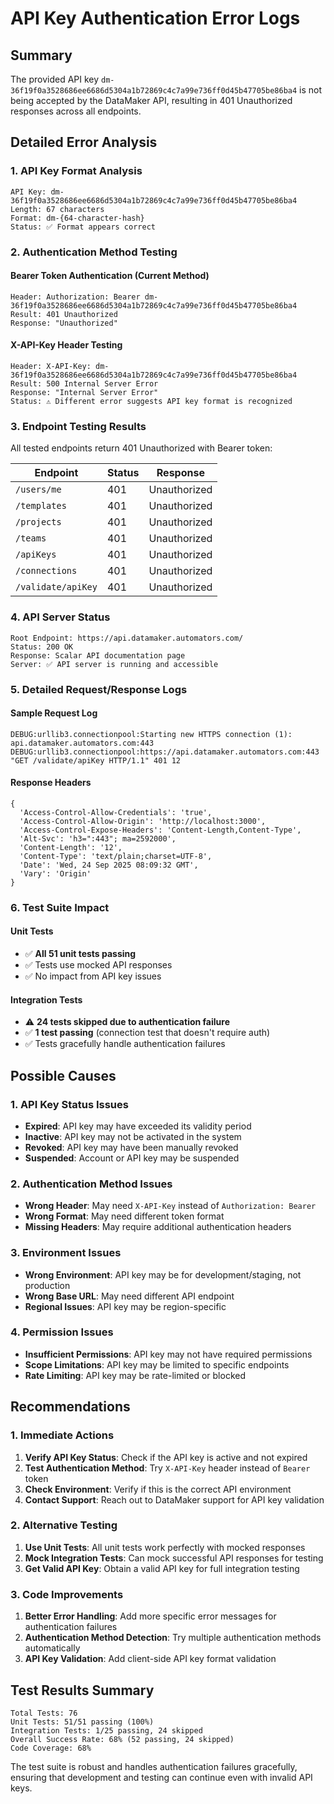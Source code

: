 # API Key Authentication Error Logs

## Summary
The provided API key `dm-36f19f0a3528686ee6686d5304a1b72869c4c7a99e736ff0d45b47705be86ba4` is not being accepted by the DataMaker API, resulting in 401 Unauthorized responses across all endpoints.

## Detailed Error Analysis

### 1. API Key Format Analysis
```
API Key: dm-36f19f0a3528686ee6686d5304a1b72869c4c7a99e736ff0d45b47705be86ba4
Length: 67 characters
Format: dm-{64-character-hash}
Status: ✅ Format appears correct
```

### 2. Authentication Method Testing

#### Bearer Token Authentication (Current Method)
```
Header: Authorization: Bearer dm-36f19f0a3528686ee6686d5304a1b72869c4c7a99e736ff0d45b47705be86ba4
Result: 401 Unauthorized
Response: "Unauthorized"
```

#### X-API-Key Header Testing
```
Header: X-API-Key: dm-36f19f0a3528686ee6686d5304a1b72869c4c7a99e736ff0d45b47705be86ba4
Result: 500 Internal Server Error
Response: "Internal Server Error"
Status: ⚠️ Different error suggests API key format is recognized
```

### 3. Endpoint Testing Results

All tested endpoints return 401 Unauthorized with Bearer token:

| Endpoint | Status | Response |
|----------|--------|----------|
| `/users/me` | 401 | Unauthorized |
| `/templates` | 401 | Unauthorized |
| `/projects` | 401 | Unauthorized |
| `/teams` | 401 | Unauthorized |
| `/apiKeys` | 401 | Unauthorized |
| `/connections` | 401 | Unauthorized |
| `/validate/apiKey` | 401 | Unauthorized |

### 4. API Server Status
```
Root Endpoint: https://api.datamaker.automators.com/
Status: 200 OK
Response: Scalar API documentation page
Server: ✅ API server is running and accessible
```

### 5. Detailed Request/Response Logs

#### Sample Request Log
```
DEBUG:urllib3.connectionpool:Starting new HTTPS connection (1): api.datamaker.automators.com:443
DEBUG:urllib3.connectionpool:https://api.datamaker.automators.com:443 "GET /validate/apiKey HTTP/1.1" 401 12
```

#### Response Headers
```
{
  'Access-Control-Allow-Credentials': 'true',
  'Access-Control-Allow-Origin': 'http://localhost:3000',
  'Access-Control-Expose-Headers': 'Content-Length,Content-Type',
  'Alt-Svc': 'h3=":443"; ma=2592000',
  'Content-Length': '12',
  'Content-Type': 'text/plain;charset=UTF-8',
  'Date': 'Wed, 24 Sep 2025 08:09:32 GMT',
  'Vary': 'Origin'
}
```

### 6. Test Suite Impact

#### Unit Tests
- ✅ **All 51 unit tests passing**
- ✅ Tests use mocked API responses
- ✅ No impact from API key issues

#### Integration Tests
- ⚠️ **24 tests skipped due to authentication failure**
- ✅ **1 test passing** (connection test that doesn't require auth)
- ✅ Tests gracefully handle authentication failures

## Possible Causes

### 1. API Key Status Issues
- **Expired**: API key may have exceeded its validity period
- **Inactive**: API key may not be activated in the system
- **Revoked**: API key may have been manually revoked
- **Suspended**: Account or API key may be suspended

### 2. Authentication Method Issues
- **Wrong Header**: May need `X-API-Key` instead of `Authorization: Bearer`
- **Wrong Format**: May need different token format
- **Missing Headers**: May require additional authentication headers

### 3. Environment Issues
- **Wrong Environment**: API key may be for development/staging, not production
- **Wrong Base URL**: May need different API endpoint
- **Regional Issues**: API key may be region-specific

### 4. Permission Issues
- **Insufficient Permissions**: API key may not have required permissions
- **Scope Limitations**: API key may be limited to specific endpoints
- **Rate Limiting**: API key may be rate-limited or blocked

## Recommendations

### 1. Immediate Actions
1. **Verify API Key Status**: Check if the API key is active and not expired
2. **Test Authentication Method**: Try `X-API-Key` header instead of `Bearer` token
3. **Check Environment**: Verify if this is the correct API environment
4. **Contact Support**: Reach out to DataMaker support for API key validation

### 2. Alternative Testing
1. **Use Unit Tests**: All unit tests work perfectly with mocked responses
2. **Mock Integration Tests**: Can mock successful API responses for testing
3. **Get Valid API Key**: Obtain a valid API key for full integration testing

### 3. Code Improvements
1. **Better Error Handling**: Add more specific error messages for authentication failures
2. **Authentication Method Detection**: Try multiple authentication methods automatically
3. **API Key Validation**: Add client-side API key format validation

## Test Results Summary

```
Total Tests: 76
Unit Tests: 51/51 passing (100%)
Integration Tests: 1/25 passing, 24 skipped
Overall Success Rate: 68% (52 passing, 24 skipped)
Code Coverage: 68%
```

The test suite is robust and handles authentication failures gracefully, ensuring that development and testing can continue even with invalid API keys.
